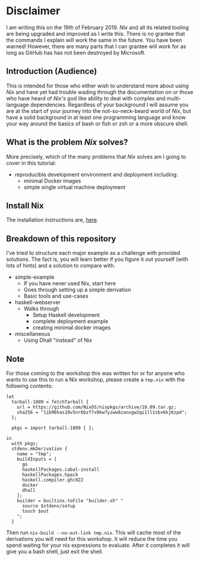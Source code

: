 # Disclaimer

I am writing this on the 19th of February 2019. *Nix* and all its related tooling are being upgraded and improved as I write this. There is no grantee that the commands I explain will work the same in the future. You have been warned! However, there are many parts that I can grantee will work for as long as GitHub has has not been destroyed by Microsoft.

## Introduction (Audience)

This is intended for those who either wish to understand more about using *Nix* and have yet had trouble wading through the documentation on [](nixos.org) or those who have heard of *Nix's* god like ability to deal with complex and multi-language dependencies. Regardless of your background I will assume you are at the start of your journey into the not-so-neck-beard world of *Nix*, but have a solid background in at least one programming language and know your way around the basics of bash or fish or zsh or a more obscure shell.

## What is the problem *Nix* solves?

More precisely, which of the many problems that *Nix* solves am I going to cover in this tutorial:

- reproducible development environment and deployment including:
  - minimal Docker images
  - simple single virtual machine deployment

## Install Nix

The installation instructions are, [here](http://nixos.org/nix/).

## Breakdown of this repository

I've tried to structure each major example as a challenge with
provided solutions. The fact is, you will learn better if you figure
it out yourself (with lots of hints) and a solution to compare with.

- simple-example
  - If you have never used Nix, start here
  - Goes through setting up a simple derivation
  - Basic tools and use-cases
- haskell-webserver
  - Walks through
    - Setup Haskell development
    - complete deployment example
    - creating minimal docker images
- miscellaneous
  - Using Dhall "instead" of Nix

## Note

For those coming to the workshop this was written for or for anyone
who wants to use this to run a Nix workshop, please create a `tmp.nix`
with the following contents:

```
let
  tarball-1809 = fetchTarball {
    url = https://github.com/NixOS/nixpkgs/archive/18.09.tar.gz;
    sha256 = "1ib96has10v5nr6bzf7v8kw7yzww8zanxgw2qi1ll1sbv6kj6zpd";
  };

  pkgs = import tarball-1809 { };

in
  with pkgs;
  stdenv.mkDerivation {
    name = "tmp";
    buildInputs = [
      go
      haskellPackages.cabal-install 
      haskellPackages.hpack
      haskell.compiler.ghc822
      docker
      dhall
    ];
    builder = builtins.toFile "builder.sh" "
      source $stdenv/setup
      touch $out
    ";
  }
```

Then run `nix-build --no-out-link tmp.nix`. This will cache most of the derivations
you will need for this workshop. It will reduce the time you spend
waiting for your nix expressions to evaluate. After it completes it
will give you a bash shell, just exit the shell.
